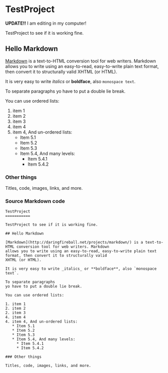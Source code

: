 TestProject
===========

**UPDATE!!** I am editing in my computer!

TestProject to see if it is working fine.

## Hello Markdown

[Markdown](http://daringfireball.net/projects/markdown/) is a text-to-HTML conversion tool for web writers. Markdown 
allows you to write using an easy-to-read, easy-to-write plain text format, then convert it to structurally valid 
XHTML (or HTML).

It is very easy to write _italics_ or **boldface**, also `monospace text`.

To separate paragraphs 
yo have to put a double lie break.

You can use ordered lists:

1. item 1
2. item 2
2. item 3
4. item 4 
4. item 4, And un-ordered lists:
   * Item 5.1
   * Item 5.2
   * Item 5.3
   * Item 5.4, And many levels:
     * Item 5.4.1
     * Item 5.4.2

### Other things

Titles, code, images, links, and more.

### Source Markdown code

    TestProject
    ===========
    
    TestProject to see if it is working fine.
    
    ## Hello Markdown
    
    [Markdown](http://daringfireball.net/projects/markdown/) is a text-to-HTML conversion tool for web writers. Markdown 
    allows you to write using an easy-to-read, easy-to-write plain text format, then convert it to structurally valid 
    XHTML (or HTML).
    
    It is very easy to write _italics_ or **boldface**, also `monospace text`.
    
    To separate paragraphs 
    yo have to put a double lie break.
    
    You can use ordered lists:
    
    1. item 1
    2. item 2
    2. item 3
    4. item 4 
    4. item 4, And un-ordered lists:
       * Item 5.1
       * Item 5.2
       * Item 5.3
       * Item 5.4, And many levels:
         * Item 5.4.1
         * Item 5.4.2
    
    ### Other things
    
    Titles, code, images, links, and more.